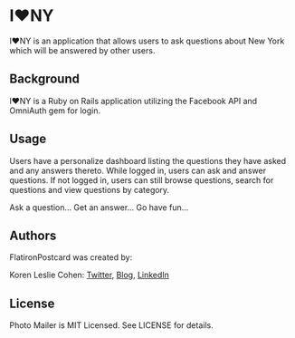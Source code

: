 # I&hearts;NY

I&hearts;NY is an application that allows users to ask questions about New York which will be answered by other users.

## Background

I&hearts;NY is a Ruby on Rails application utilizing the Facebook API and OmniAuth gem for login. 

## Usage

Users have a personalize dashboard listing the questions they have asked and any answers thereto. While logged in, users can ask and answer questions. If not logged in, users can still browse questions, search for questions and view questions by category.

Ask a question... Get an answer... Go have fun...

## Authors

FlatironPostcard was created by:

Koren Leslie Cohen: <a href="http://twitter.com/korenlc" target="_blank">Twitter</a>, <a href="http://korenlc.com" target="_blank">Blog</a>, <a href="http://linkedin.com/pub/koren-leslie-cohen/26/178/726/" target="_blank">LinkedIn</a><br>

## License

Photo Mailer is MIT Licensed. See LICENSE for details.